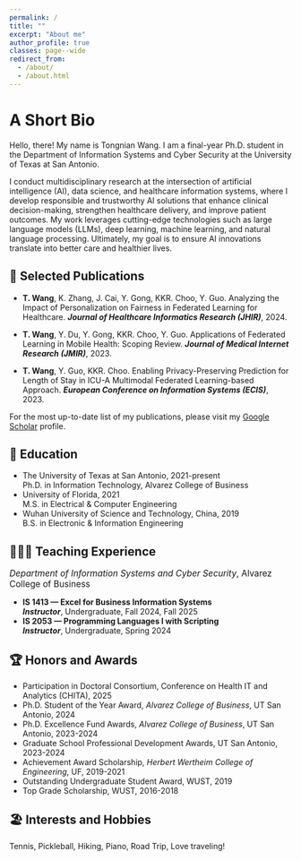 ```yaml
---
permalink: /
title: ""
excerpt: "About me"
author_profile: true
classes: page--wide
redirect_from: 
  - /about/
  - /about.html
---
```

A Short Bio
====
Hello, there! My name is Tongnian Wang. I am a final-year Ph.D. student in the Department of Information Systems and Cyber Security at the University of Texas at San Antonio. 

I conduct multidisciplinary research at the intersection of artificial intelligence (AI), data science, and healthcare information systems, where I develop responsible and trustworthy AI solutions that enhance clinical decision-making, strengthen healthcare delivery, and improve patient outcomes. My work leverages cutting-edge technologies such as large language models (LLMs), deep learning, machine learning, and natural language processing. Ultimately, my goal is to ensure AI innovations translate into better care and healthier lives. 

📝 Selected Publications
------
- **T. Wang**, K. Zhang, J. Cai, Y. Gong, KKR. Choo, Y. Guo.
    Analyzing the Impact of Personalization on Fairness in Federated Learning for Healthcare. ***Journal of Healthcare Informatics Research (JHIR)***, 2024. 

- **T. Wang**, Y. Du, Y. Gong, KKR. Choo, Y. Guo.
    Applications of Federated Learning in Mobile Health: Scoping Review. ***Journal of Medical Internet Research (JMIR)***, 2023.

- **T. Wang**, Y. Guo, KKR. Choo. 
    Enabling Privacy-Preserving Prediction for Length of Stay in ICU-A Multimodal Federated Learning-based Approach. ***European Conference on Information Systems (ECIS)***, 2023.

For the most up-to-date list of my publications, please visit my [Google Scholar](https://scholar.google.com/citations?user=lU1FVqQAAAAJ&hl=en) profile.

📖 Education
------

- The University of Texas at San Antonio, 2021-present  
     Ph.D. in Information Technology, Alvarez College of Business
- University of Florida, 2021  
     M.S. in Electrical & Computer Engineering
- Wuhan University of Science and Technology, China, 2019  
     B.S. in Electronic & Information Engineering

<!-- You can find my CV [here](http://tongnianw.github.io/files/CV_TW_utsa.pdf). -->

👩🏻‍🏫 Teaching Experience
------

<span style="font-size: 1.1em;">*Department of Information Systems and Cyber Security*, Alvarez College of Business</span>  
- **IS 1413 — Excel for Business Information Systems**  
     ***Instructor***, Undergraduate, Fall 2024, Fall 2025  
- **IS 2053 — Programming Languages I with Scripting**  
     ***Instructor***, Undergraduate, Spring 2024  

🏆 Honors and Awards
------

- Participation in Doctoral Consortium, Conference on Health IT and Analytics (CHITA), 2025
- Ph.D. Student of the Year Award, *Alvarez College of Business*, UT San Antonio, 2024
- Ph.D. Excellence Fund Awards, *Alvarez College of Business*, UT San Antonio, 2023-2024
- Graduate School Professional Development Awards, UT San Antonio, 2023-2024
- Achievement Award Scholarship, *Herbert Wertheim College of Engineering*, UF, 2019-2021
- Outstanding Undergraduate Student Award, WUST, 2019
- Top Grade Scholarship, WUST, 2016-2018

🏖️ Interests and Hobbies
------

Tennis, Pickleball, Hiking, Piano, Road Trip, Love traveling!